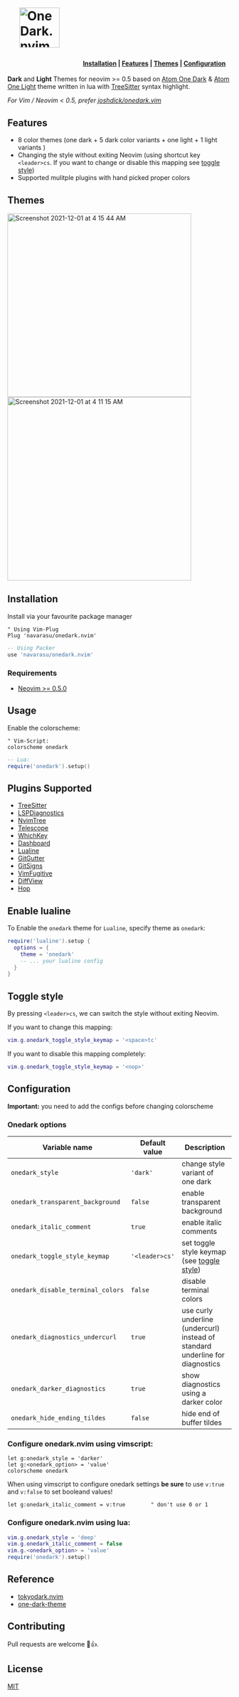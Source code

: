 <h1 align="left">
	 <span> &nbsp;&nbsp;&nbsp; </span>
<img height="90" src="https://user-images.githubusercontent.com/20145075/127218526-44b107db-92b9-4a47-86a3-132b4c1e45d1.png" alt="OneDark.nvim">
</h1>
<h4>
	<div align="right">
  	<a href="https://github.com/navarasu/onedark.nvim/#installation">Installation</a>
    <span> | </span>
	<a href="https://github.com/navarasu/onedark.nvim/#features">Features</a>
	    <span> | </span>
  	<a href="https://github.com/navarasu/onedark.nvim/#themes">Themes</a>
			    <span> | </span>
  	<a href="https://github.com/navarasu/onedark.nvim/#configuration">Configuration</a>
					    <span> &nbsp;  &nbsp; </span>

  <p></p>
	</div></h4>

**Dark** and **Light** Themes for neovim >= 0.5 based on [Atom One Dark](https://github.com/atom/atom/tree/master/packages/one-dark-ui) & [Atom One Light](https://github.com/atom/atom/tree/master/packages/one-light-ui) theme written in lua with [TreeSitter](https://github.com/nvim-treesitter/nvim-treesitter) syntax highlight.

*For Vim / Neovim < 0.5, prefer [joshdick/onedark.vim](https://github.com/joshdick/onedark.vim)*

## Features
  * 8 color themes (one dark + 5 dark color variants + one light +  1 light variants  )
  * Changing the style without exiting Neovim (using shortcut key `<leader>cs`. If you want to change or disable this mapping see [toggle style](#toggle-style))
  * Supported mulitple plugins with hand picked proper colors

## Themes
<p float="left">
<img width="413" alt="Screenshot 2021-12-01 at 4 15 44 AM" src="https://user-images.githubusercontent.com/20145075/144289835-cbbbcb22-4eae-41f1-a5a3-e1800a37ae41.png">
<img width="413" alt="Screenshot 2021-12-01 at 4 11 15 AM" src="https://user-images.githubusercontent.com/20145075/144293945-ee3b7dca-b119-4709-96d3-50391c7b8aba.png">
</div></p>

## Installation
Install via your favourite package manager
```vim
" Using Vim-Plug
Plug 'navarasu/onedark.nvim'
```

```lua
-- Using Packer
use 'navarasu/onedark.nvim'
```

### Requirements

+ [Neovim >= 0.5.0](https://github.com/neovim/neovim/releases/tag/nightly)

## Usage

Enable the colorscheme:
```vim
" Vim-Script:
colorscheme onedark
```

```lua
-- Lua:
require('onedark').setup()
```

## Plugins Supported
  + [TreeSitter](https://github.com/nvim-treesitter/nvim-treesitter)
  + [LSPDiagnostics](https://neovim.io/doc/user/lsp.html)
  + [NvimTree](https://github.com/kyazdani42/nvim-tree.lua)
  + [Telescope](https://github.com/nvim-telescope/telescope.nvim)
  + [WhichKey](https://github.com/folke/which-key.nvim)
  + [Dashboard](https://github.com/glepnir/dashboard-nvim)
  + [Lualine](https://github.com/hoob3rt/lualine.nvim)
  + [GitGutter](https://github.com/airblade/vim-gitgutter)
  + [GitSigns](https://github.com/lewis6991/gitsigns.nvim)
  + [VimFugitive](https://github.com/tpope/vim-fugitive)
  + [DiffView](https://github.com/sindrets/diffview.nvim)
  + [Hop](https://github.com/phaazon/hop.nvim)

## Enable lualine
To Enable the `onedark` theme for `Lualine`, specify theme as `onedark`:

```lua
require('lualine').setup {
  options = {
    theme = 'onedark'
    -- ... your lualine config
  }
}
```
## Toggle style 
By pressing `<leader>cs`, we can switch the style without exiting Neovim.

If you want to change this mapping:
``` lua
vim.g.onedark_toggle_style_keymap = '<space>tc'
```
If you want to disable this mapping completely:
``` lua
vim.g.onedark_toggle_style_keymap = '<nop>'
```

## Configuration
**Important:** you need to add the configs before changing colorscheme

### Onedark options
| Variable name                     | Default value  | Description                                                                   |
| -------------                     | -------------  | -------------                                                                 |
| `onedark_style`                   | `'dark'`       | change style variant of one dark                                              |
| `onedark_transparent_background`  | `false`        | enable transparent background                                                 |
| `onedark_italic_comment`          | `true`         | enable italic comments                                                        |
| `onedark_toggle_style_keymap`     | `'<leader>cs'` | set toggle style keymap (see [toggle style](#toggle-style))                   |
| `onedark_disable_terminal_colors` | `false`        | disable terminal colors                                                       |
| `onedark_diagnostics_undercurl`   | `true`         | use curly underline (undercurl) instead of standard underline for diagnostics |
| `onedark_darker_diagnostics`      | `true`         | show diagnostics using a darker color                                         |
| `onedark_hide_ending_tildes`      | `false`        | hide end of buffer tildes                                                     |

### Configure onedark.nvim using vimscript:
```vim
let g:onedark_style = 'darker'
let g:<onedark_option> = 'value'
colorscheme onedark
```
When using vimscript to configure onedark settings **be sure** to use `v:true` and `v:false` to set booleand values!
``` vim
let g:onedark_italic_comment = v:true        " don't use 0 or 1
```

### Configure onedark.nvim using lua:
```lua
vim.g.onedark_style = 'deep'
vim.g.onedark_italic_comment = false
vim.g.<onedark_option> = 'value'
require('onedark').setup()
```

## Reference
* [tokyodark.nvim](https://github.com/tiagovla/tokyodark.nvim)
* [one-dark-theme](https://github.com/andresmichel/one-dark-theme)

## Contributing

Pull requests are welcome 🎉👍.

## License

[MIT](https://choosealicense.com/licenses/mit/)
